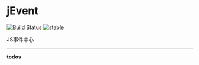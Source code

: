 # jEvent

[![Build Status](https://travis-ci.org/epooren/jevent.svg?branch=master)](https://travis-ci.org/epooren/jevent) [![stable](http://badges.github.io/stability-badges/dist/stable.svg)](http://github.com/badges/stability-badges)

JS事件中心

---

**todos**
